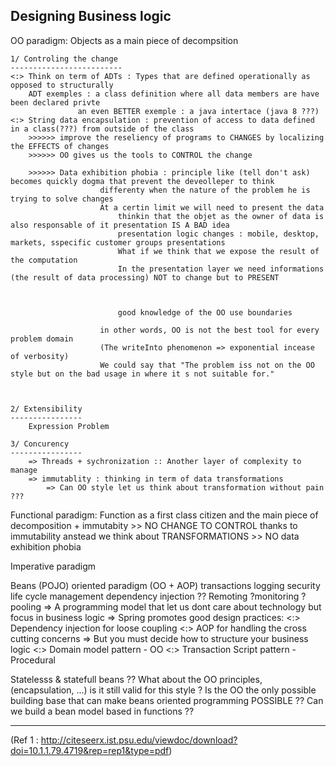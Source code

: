 Designing Business logic
------------------------

OO paradigm: Objects as a main piece of decompsition
	
	1/ Controling the change
	-------------------------
	<:> Think on term of ADTs : Types that are defined operationally as opposed to structurally
		ADT exemples : a class definition where all data members are have been declared privte
			       an even BETTER exemple : a java intertace (java 8 ???) 
	<:> String data encapsulation : prevention of access to data defined in a class(???) from outside of the class 
		>>>>>> improve the reseliency of programs to CHANGES by localizing the EFFECTS of changes 
		>>>>>> OO gives us the tools to CONTROL the change

		>>>>>> Data exhibition phobia : principle like (tell don't ask) becomes quickly dogma that prevent the deveolleper to think
						differenty when the nature of the problem he is trying to solve changes
						At a certin limit we will need to present the data
							thinkin that the objet as the owner of data is also responsable of it presentation IS A BAD idea
							presentation logic changes : mobile, desktop, markets, sspecific customer groups presentations
							What if we think that we expose the result of the computation
							In the presentation layer we need informations (the result of data processing) NOT to change but to PRESENT
							


							good knowledge of the OO use boundaries

						in other words, OO is not the best tool for every problem domain
						(The writeInto phenomenon => exponential incease of verbosity)
						We could say that "The problem iss not on the OO style but on the bad usage in where it s not suitable for."

	

	2/ Extensibility
	----------------
		Expression Problem
	
	3/ Concurency
	----------------
		=> Threads + sychronization :: Another layer of complexity to manage
		=> immutablity : thinking in term of data transformations
			=> Can OO style let us think about transformation without pain ???



Functional paradigm: Function as a first class citizen and the main piece of decomposition + immutabity
	>> NO CHANGE TO CONTROL thanks to immutability anstead we think about TRANSFORMATIONS
	>> NO data exhibition phobia


Imperative paradigm




Beans (POJO) oriented paradigm (OO + AOP)
  transactions
  logging
  security
  life cycle management
  dependency injection ??
  Remoting
  ?monitoring
  ?pooling
	=> A programming model that let us dont care about technology but focus in business logic
	=> Spring promotes good design practices:
		<:> Dependency injection for loose coupling
		<:> AOP for handling the cross cutting concerns
			=> But you must decide how to structure your business logic
				<:> Domain model pattern - OO
				<:> Transaction Script pattern - Procedural

  Statelesss & statefull beans ??
  What about the OO principles, (encapsulation, ...) is it still valid for this style ?
  Is the OO the only possible building base that can make beans oriented programming POSSIBLE ??
  Can we build a bean model based in functions ??



--------
(Ref 1 : http://citeseerx.ist.psu.edu/viewdoc/download?doi=10.1.1.79.4719&rep=rep1&type=pdf)

